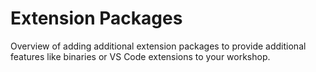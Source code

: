 # Extension Packages

Overview of adding additional extension packages to provide additional
features like binaries or VS Code extensions to your workshop.
